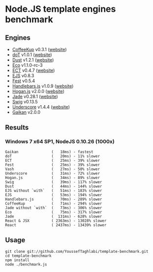# Node.JS template engines benchmark

## Engines

- [CoffeeKup](https://github.com/mauricemach/coffeekup) v0.3.1 ([website](http://coffeekup.org/))
- [doT](https://github.com/olado/doT) v1.0.1 ([website](http://olado.github.com/doT/))
- [Dust](https://github.com/linkedin/dustjs) v1.2.1 ([website](http://linkedin.github.com/dustjs/))
- [Eco](https://github.com/sstephenson/eco) v1.1.0-rc-3
- [ECT](https://github.com/baryshev/ect) v0.4.7 ([website](http://ectjs.com/))
- [EJS](https://github.com/visionmedia/ejs) v0.8.3
- [Fest](https://github.com/mailru/fest) v0.5.4
- [Handlebars.js](https://github.com/wycats/handlebars.js/) v1.0.9 ([website](http://handlebarsjs.com/))
- [Hogan.js](https://github.com/twitter/hogan.js) v2.0.0 ([website](http://twitter.github.com/hogan.js/))
- [Jade](https://github.com/visionmedia/jade) v0.28.1 ([website](http://jade-lang.com/))
- [Swig](https://github.com/paularmstrong/swig) v0.13.5
- [Underscore](https://github.com/documentcloud/underscore) v1.4.4 ([website](http://underscorejs.org/))
- [Gaikan](https://github.com/Deathspike/gaikan) v2.0.0

## Results

### Windows 7 x64 SP1, NodeJS 0.10.26 (1000x)

    Gaikan               (   18ms) - fastest
    doT                  (   20ms) - 11% slower
    ECT                  (   25ms) - 39% slower
    Fest                 (   25ms) - 39% slower
    Vash                 (   27ms) - 50% slower
    Underscore           (   31ms) - 72% slower
    Hogan.js             (   34ms) - 89% slower
    Swig                 (   39ms) - 117% slower
    Dust                 (   44ms) - 144% slower
    EJS without `with`   (   51ms) - 183% slower
    EJS                  (   53ms) - 194% slower
    Handlebars.js        (   70ms) - 289% slower
    CoffeeKup            (   71ms) - 294% slower
    Jade without `with`  (   73ms) - 306% slower
    Eco                  (   75ms) - 317% slower
    Jade                 (  131ms) - 628% slower
    React & JSX          ( 2363ms) - 13028% slower
    React                ( 2437ms) - 13439% slower

	
## Usage

    git clone git://github.com/YoussefTaghlabi/template-benchmark.git
    cd template-benchmark
    npm install
    node ./benchmark.js
